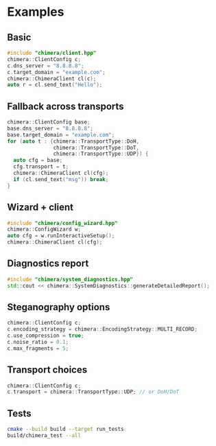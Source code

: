 # Examples

## Basic
```cpp
#include "chimera/client.hpp"
chimera::ClientConfig c;
c.dns_server = "8.8.8.8";
c.target_domain = "example.com";
chimera::ChimeraClient cl(c);
auto r = cl.send_text("Hello");
```

## Fallback across transports
```cpp
chimera::ClientConfig base;
base.dns_server = "8.8.8.8";
base.target_domain = "example.com";
for (auto t : {chimera::TransportType::DoH,
               chimera::TransportType::DoT,
               chimera::TransportType::UDP}) {
  auto cfg = base;
  cfg.transport = t;
  chimera::ChimeraClient cl(cfg);
  if (cl.send_text("msg")) break;
}
```

## Wizard + client
```cpp
#include "chimera/config_wizard.hpp"
chimera::ConfigWizard w;
auto cfg = w.runInteractiveSetup();
chimera::ChimeraClient cl(cfg);
```

## Diagnostics report
```cpp
#include "chimera/system_diagnostics.hpp"
std::cout << chimera::SystemDiagnostics::generateDetailedReport();
```

## Steganography options
```cpp
chimera::ClientConfig c;
c.encoding_strategy = chimera::EncodingStrategy::MULTI_RECORD;
c.use_compression = true;
c.noise_ratio = 0.1;
c.max_fragments = 5;
```

## Transport choices
```cpp
chimera::ClientConfig c;
c.transport = chimera::TransportType::UDP; // or DoH/DoT
```

## Tests
```bash
cmake --build build --target run_tests
build/chimera_test --all
```
